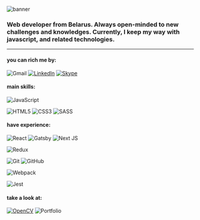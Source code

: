 ![banner](https://user-images.githubusercontent.com/48533255/131571626-bfa9b71f-961f-484a-b959-79235fe02574.jpg)

### Web developer from Belarus. Always open-minded to new challenges and knowledges. Currently, I keep my way with javascript, and related technologies.
***

 #### you can rich me by:
 ![Gmail](https://img.shields.io/badge/v.santalau@gmail.com-D14836?style=for-the-badge&logo=gmail&logoColor=white)
 <a href="https://www.linkedin.com/in/vitali-santalau-3334b91ba">![LinkedIn](https://img.shields.io/badge/Linkedin-%230077B5.svg?style=for-the-badge&logo=linkedin&logoColor=white)</a> <a href="https://join.skype.com/invite/JGZabnC6xj0i">![Skype](https://img.shields.io/badge/skype-%2300AFF0.svg?style=for-the-badge&logo=Skype&logoColor=white)</a>
              

#### main skills:
![JavaScript](https://img.shields.io/badge/javascript-%23323330.svg?style=for-the-badge&logo=javascript&logoColor=%23F7DF1E)

![HTML5](https://img.shields.io/badge/html5-%23E34F26.svg?style=for-the-badge&logo=html5&logoColor=white) 
![CSS3](https://img.shields.io/badge/css3-%231572B6.svg?style=for-the-badge&logo=css3&logoColor=white) 
![SASS](https://img.shields.io/badge/SASS-hotpink.svg?style=for-the-badge&logo=SASS&logoColor=white)

#### have experience:
![React](https://img.shields.io/badge/react-%2320232a.svg?style=for-the-badge&logo=react&logoColor=%2361DAFB)
![Gatsby](https://img.shields.io/badge/Gatsby-%23663399.svg?style=for-the-badge&logo=gatsby&logoColor=white) 
![Next JS](https://img.shields.io/badge/Next-black?style=for-the-badge&logo=next.js&logoColor=white)

![Redux](https://img.shields.io/badge/redux-%23593d88.svg?style=for-the-badge&logo=redux&logoColor=white) 

![Git](https://img.shields.io/badge/git-%23F05033.svg?style=for-the-badge&logo=git&logoColor=white) 
![GitHub](https://img.shields.io/badge/github-%23121011.svg?style=for-the-badge&logo=github&logoColor=white) 

![Webpack](https://img.shields.io/badge/webpack-%238DD6F9.svg?style=for-the-badge&logo=webpack&logoColor=black) 

![Jest](https://img.shields.io/badge/-jest-%23C21325?style=for-the-badge&logo=jest&logoColor=white)

#### take a look at:
<a href="https://vitalisantalau.github.io/rsschool-cv/">![OpenCV](https://img.shields.io/badge/cv-%23white.svg?style=for-the-badge&logo=opencv&logoColor=white)</a>
![Portfolio](https://img.shields.io/badge/Portfolio-%23000000.svg?style=for-the-badge&logo=firefox&logoColor=#FF7139)






